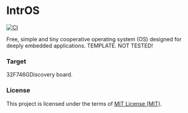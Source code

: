 # IntrOS
  [![CI](https://github.com/stateos/IntrOS-32F746GDiscovery/actions/workflows/test.yml/badge.svg)](https://github.com/stateos/IntrOS-32F746GDiscovery/actions/workflows/test.yml)

Free, simple and tiny cooperative operating system (OS) designed for deeply embedded applications.
TEMPLATE. NOT TESTED!

### Target

32F746GDiscovery board.

### License

This project is licensed under the terms of [MIT License (MIT)](https://opensource.org/licenses/MIT).
